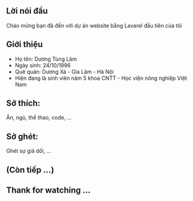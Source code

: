 <!-- <p align="center"><img src="https://laravel.com/assets/img/components/logo-laravel.svg"></p>

<p align="center">
<a href="https://travis-ci.org/laravel/framework"><img src="https://travis-ci.org/laravel/framework.svg" alt="Build Status"></a>
<a href="https://packagist.org/packages/laravel/framework"><img src="https://poser.pugx.org/laravel/framework/d/total.svg" alt="Total Downloads"></a>
<a href="https://packagist.org/packages/laravel/framework"><img src="https://poser.pugx.org/laravel/framework/v/stable.svg" alt="Latest Stable Version"></a>
<a href="https://packagist.org/packages/laravel/framework"><img src="https://poser.pugx.org/laravel/framework/license.svg" alt="License"></a>
</p> -->

## Lời nói đầu

Chào mừng bạn đã đến với dự án website bằng Lavarel đầu tiên của tôi

## Giới thiệu

- Họ tên: Dương Tùng Lâm
- Ngày sinh: 24/10/1996
- Quê quán: Dương Xá - Gia Lâm - Hà Nội
- Hiện đang là sinh viên năm 5 khoa CNTT - Học viện nông nghiệp Việt Nam

## Sở thích: 

Ăn, ngủ, thể thao, code, ...

## Sở ghét: 

Ghét sự giả dối, ...

## (Còn tiếp ...)

## Thank for watching ...